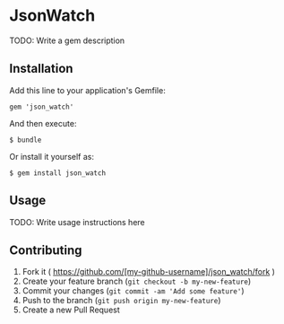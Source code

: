 # JsonWatch

TODO: Write a gem description

## Installation

Add this line to your application's Gemfile:

    gem 'json_watch'

And then execute:

    $ bundle

Or install it yourself as:

    $ gem install json_watch

## Usage

TODO: Write usage instructions here

## Contributing

1. Fork it ( https://github.com/[my-github-username]/json_watch/fork )
2. Create your feature branch (`git checkout -b my-new-feature`)
3. Commit your changes (`git commit -am 'Add some feature'`)
4. Push to the branch (`git push origin my-new-feature`)
5. Create a new Pull Request
